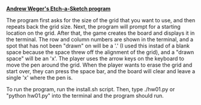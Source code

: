 <u>**Andrew Weger's Etch-a-Sketch program**</u>

The program first asks for the size of the grid that you want to use, and then repeats back the grid size. Next, the program will prompt for a starting location on the grid. After that, the game creates the board and displays it in the terminal. The row and column numbers are shown in the terminal, and a spot that has not been "drawn" on will be a '.' (I used this instad of a blank space because the space threw off the alignment of the grid), and a "drawn space" will be an 'x'. The player uses the arrow keys on the keyboard to move the pen around the grid. When the player wants to erase the grid and start over, they can press the space bar, and the board will clear and leave a single 'x' where the pen is. 


 To run the program, run the install.sh script. Then, type ./hw01.py or "python hw01.py" into the terminal and the program should run. 
